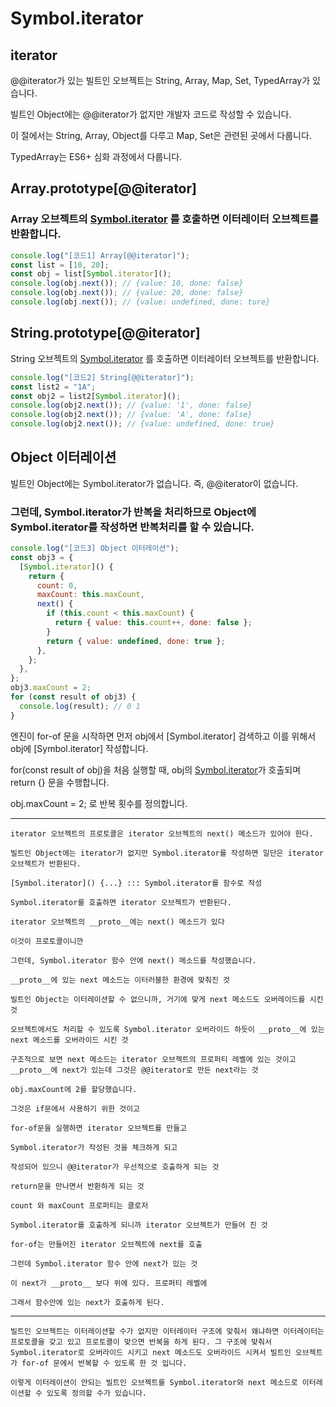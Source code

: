 # Symbol.iterator

## iterator

@@iterator가 있는 빌트인 오브젝트는 String, Array, Map, Set, TypedArray가 있습니다.

빌트인 Object에는 @@iterator가 없지만 개발자 코드로 작성할 수 있습니다.

이 절에서는 String, Array, Object를 다루고 Map, Set은 관련된 곳에서 다룹니다.

TypedArray는 ES6+ 심화 과정에서 다룹니다.

## Array.prototype[@@iterator]

### Array 오브젝트의 [Symbol.iterator]() 를 호출하면 이터레이터 오브젝트를 반환합니다.

```js
console.log("[코드1] Array[@@iterator]");
const list = [10, 20];
const obj = list[Symbol.iterator]();
console.log(obj.next()); // {value: 10, done: false}
console.log(obj.next()); // {value: 20, done: false}
console.log(obj.next()); // {value: undefined, done: ture}
```

## String.prototype[@@iterator]

String 오브젝트의 [Symbol.iterator]() 를 호출하면 이터레이터 오브젝트를 반환합니다.

```js
console.log("[코드2] String[@@iterator]");
const list2 = "1A";
const obj2 = list2[Symbol.iterator]();
console.log(obj2.next()); // {value: '1', done: false}
console.log(obj2.next()); // {value: 'A', done: false}
console.log(obj2.next()); // {value: undefined, done: true}
```

## Object 이터레이션

빌트인 Object에는 Symbol.iterator가 없습니다. 즉, @@iterator이 없습니다.

### 그런데, Symbol.iterator가 반복을 처리하므로 Object에 Symbol.iterator를 작성하면 반복처리를 할 수 있습니다.

```js
console.log("[코드3] Object 이터레이션");
const obj3 = {
  [Symbol.iterator]() {
    return {
      count: 0,
      maxCount: this.maxCount,
      next() {
        if (this.count < this.maxCount) {
          return { value: this.count++, done: false };
        }
        return { value: undefined, done: true };
      },
    };
  },
};
obj3.maxCount = 2;
for (const result of obj3) {
  console.log(result); // 0 1
}
```

엔진이 for-of 문을 시작하면 먼저 obj에서 [Symbol.iterator] 검색하고 이를 위해서 obj에 [Symbol.iterator] 작성합니다.

for(const result of obj)을 처음 실행할 때, obj의 [Symbol.iterator]()가 호출되며 return {} 문을 수행합니다.

obj.maxCount = 2; 로 반복 횟수를 정의합니다.

---

    iterator 오브젝트의 프로토콜은 iterator 오브젝트의 next() 메소드가 있어야 한다.

    빌트인 Object에는 iterator가 없지만 Symbol.iterator를 작성하면 일단은 iterator 오브젝트가 반환된다.

    [Symbol.iterator]() {...} ::: Symbol.iterator를 함수로 작성

    Symbol.iterator를 호출하면 iterator 오브젝트가 반환된다.

    iterator 오브젝트의 __proto__에는 next() 메소드가 있다

    이것이 프로토콜이니깐

    그런데, Symbol.iterator 함수 안에 next() 메소드를 작성했습니다.

    __proto__에 있는 next 메소드는 이터러블한 환경에 맞춰진 것

    빌트인 Object는 이터레이션할 수 없으니까, 거기에 맞게 next 메소드도 오버레이드를 시킨 것

    오브젝트에서도 처리할 수 있도록 Symbol.iterator 오버라이드 하듯이 __proto__에 있는 next 메소드를 오버라이드 시킨 것

    구조적으로 보면 next 메소드는 iterator 오브젝트의 프로퍼티 레벨에 있는 것이고 __proto__에 next가 있는데 그것은 @@iterator로 만든 next라는 것

    obj.maxCount에 2를 할당했습니다.

    그것은 if문에서 사용하기 위한 것이고

    for-of문을 실행하면 iterator 오브젝트를 만들고

    Symbol.iterator가 작성된 것을 체크하게 되고

    작성되어 있으니 @@iterator가 우선적으로 호출하게 되는 것

    return문을 만나면서 반환하게 되는 것

    count 와 maxCount 프로퍼티는 클로저

    Symbol.iterator를 호출하게 되니까 iterator 오브젝트가 만들어 진 것

    for-of는 만들어진 iterator 오브젝트에 next를 호출

    그런데 Symbol.iterator 함수 안에 next가 있는 것

    이 next가 __proto__ 보다 위에 있다. 프로퍼티 레벨에

    그래서 함수안에 있는 next가 호출하게 된다.

---

    빌트인 오브젝트는 이터레이션할 수가 없지만 이터레이터 구조에 맞춰서 왜냐하면 이터레이터는 프로토콜을 갖고 있고 프로토콜이 맞으면 반복을 하게 된다. 그 구조에 맞춰서 Symbol.iterator로 오버라이드 시키고 next 메소드도 오버라이드 시켜서 빌트인 오브젝트가 for-of 문에서 반복할 수 있도록 한 것 입니다.

    이렇게 이터레이션이 안되는 빌트인 오브젝트를 Symbol.iterator와 next 메소드로 이터레이션할 수 있도록 정의할 수가 있습니다.
